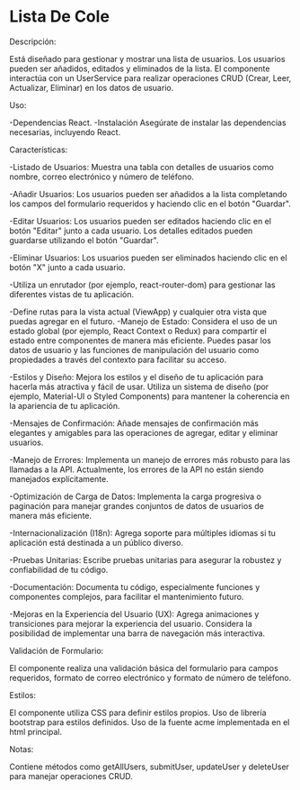 # Lista De Cole


Descripción:

Está diseñado para gestionar y mostrar una lista de usuarios. Los usuarios pueden ser añadidos, editados y eliminados de la lista. El componente interactúa con un UserService para realizar operaciones CRUD (Crear, Leer, Actualizar, Eliminar) en los datos de usuario.

Uso:

-Dependencias
React.
-Instalación
Asegúrate de instalar las dependencias necesarias, incluyendo React.

Características:

-Listado de Usuarios: Muestra una tabla con detalles de usuarios como nombre, correo electrónico y número de teléfono.

-Añadir Usuarios: Los usuarios pueden ser añadidos a la lista completando los campos del formulario requeridos y haciendo clic en el botón "Guardar".

-Editar Usuarios: Los usuarios pueden ser editados haciendo clic en el botón "Editar" junto a cada usuario. Los detalles editados pueden guardarse utilizando el botón "Guardar".

-Eliminar Usuarios: Los usuarios pueden ser eliminados haciendo clic en el botón "X" junto a cada usuario.

-Utiliza un enrutador (por ejemplo, react-router-dom) para gestionar las diferentes vistas de tu aplicación.

-Define rutas para la vista actual (ViewApp) y cualquier otra vista que puedas agregar en el futuro.
-Manejo de Estado:
Considera el uso de un estado global (por ejemplo, React Context o Redux) para compartir el estado entre componentes de manera más eficiente.
Puedes pasar los datos de usuario y las funciones de manipulación del usuario como propiedades a través del contexto para facilitar su acceso.

-Estilos y Diseño:
Mejora los estilos y el diseño de tu aplicación para hacerla más atractiva y fácil de usar.
Utiliza un sistema de diseño (por ejemplo, Material-UI o Styled Components) para mantener la coherencia en la apariencia de tu aplicación.

-Mensajes de Confirmación:
Añade mensajes de confirmación más elegantes y amigables para las operaciones de agregar, editar y eliminar usuarios.

-Manejo de Errores:
Implementa un manejo de errores más robusto para las llamadas a la API. Actualmente, los errores de la API no están siendo manejados explícitamente.

-Optimización de Carga de Datos:
Implementa la carga progresiva o paginación para manejar grandes conjuntos de datos de usuarios de manera más eficiente.

-Internacionalización (I18n):
Agrega soporte para múltiples idiomas si tu aplicación está destinada a un público diverso.

-Pruebas Unitarias:
Escribe pruebas unitarias para asegurar la robustez y confiabilidad de tu código.

-Documentación:
Documenta tu código, especialmente funciones y componentes complejos, para facilitar el mantenimiento futuro.

-Mejoras en la Experiencia del Usuario (UX):
Agrega animaciones y transiciones para mejorar la experiencia del usuario.
Considera la posibilidad de implementar una barra de navegación más interactiva.

Validación de Formulario:

El componente realiza una validación básica del formulario para campos requeridos, formato de correo electrónico y formato de número de teléfono.

Estilos:

El componente utiliza CSS para definir estilos propios. 
Uso de librería bootstrap para estilos definidos.
Uso de la fuente acme implementada en el html principal.

Notas:

Contiene métodos como getAllUsers, submitUser, updateUser y deleteUser para manejar operaciones CRUD.
